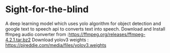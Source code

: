 # Sight-for-the-blind
A deep learning model which uses yolo algorithm for object detection and google text to speech api to converts text into speech.
Download and Install ffmpeg audio converter from :https://ffmpeg.org/releases/ffmpeg-4.2.1.tar.bz2
Download yolov3 weights : https://pjreddie.com/media/files/yolov3.weights

